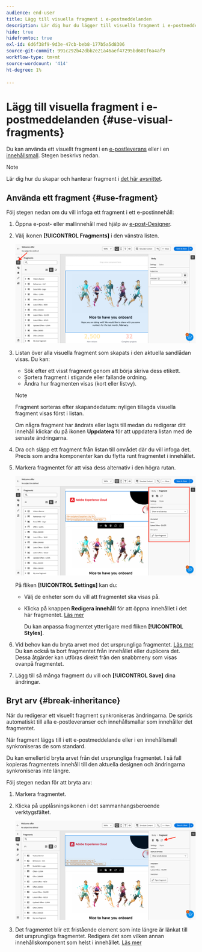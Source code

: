 ```yaml
---
audience: end-user
title: Lägg till visuella fragment i e-postmeddelanden
description: Lär dig hur du lägger till visuella fragment i e-postmeddelanden
hide: true
hidefromtoc: true
exl-id: 6d6f38f9-9d3e-47cb-beb8-177b5a5d8306
source-git-commit: 991c292b42dbb2e21a46aef47295bd601f6a4af9
workflow-type: tm+mt
source-wordcount: '414'
ht-degree: 1%

---
```


# Lägg till visuella fragment i e-postmeddelanden {#use-visual-fragments}

Du kan använda ett visuellt fragment i en [e-postleverans](get-started-email-designer.md) eller i en [innehållsmall](use-email-templates.md). Stegen beskrivs nedan.


>[!NOTE]
>
>Lär dig hur du skapar och hanterar fragment i [det här avsnittet](fragments.md).


## Använda ett fragment {#use-fragment}

Följ stegen nedan om du vill infoga ett fragment i ett e-postinnehåll:

1. Öppna e-post- eller mallinnehåll med hjälp av [e-post-Designer](get-started-email-designer.md).

1. Välj ikonen **[!UICONTROL Fragments]** i den vänstra listen.

   ![](assets/fragments-in-designer.png)

1. Listan över alla visuella fragment som skapats i den aktuella sandlådan visas. Du kan:

   * Sök efter ett visst fragment genom att börja skriva dess etikett.
   * Sortera fragment i stigande eller fallande ordning.
   * Ändra hur fragmenten visas (kort eller listvy).

   >[!NOTE]
   >
   >Fragment sorteras efter skapandedatum: nyligen tillagda visuella fragment visas först i listan.

   Om några fragment har ändrats eller lagts till medan du redigerar ditt innehåll klickar du på ikonen **Uppdatera** för att uppdatera listan med de senaste ändringarna.

1. Dra och släpp ett fragment från listan till området där du vill infoga det. Precis som andra komponenter kan du flytta runt fragmentet i innehållet.

1. Markera fragmentet för att visa dess alternativ i den högra rutan.

   ![](assets/fragment-right-pane.png)

   På fliken **[!UICONTROL Settings]** kan du:

   * Välj de enheter som du vill att fragmentet ska visas på.
   * Klicka på knappen **Redigera innehåll** för att öppna innehållet i det här fragmentet. [Läs mer](../email/fragments.md#edit-fragments)

     Du kan anpassa fragmentet ytterligare med fliken **[!UICONTROL Styles]**.

1. Vid behov kan du bryta arvet med det ursprungliga fragmentet. [Läs mer](#break-inheritance)
Du kan också ta bort fragmentet från innehållet eller duplicera det. Dessa åtgärder kan utföras direkt från den snabbmeny som visas ovanpå fragmentet.

1. Lägg till så många fragment du vill och **[!UICONTROL Save]** dina ändringar.

## Bryt arv {#break-inheritance}

När du redigerar ett visuellt fragment synkroniseras ändringarna. De sprids automatiskt till alla e-postleveranser och innehållsmallar som innehåller det fragmentet.

När fragment läggs till i ett e-postmeddelande eller i en innehållsmall synkroniseras de som standard.

Du kan emellertid bryta arvet från det ursprungliga fragmentet. I så fall kopieras fragmentets innehåll till den aktuella designen och ändringarna synkroniseras inte längre.

Följ stegen nedan för att bryta arv:

1. Markera fragmentet.

1. Klicka på upplåsningsikonen i det sammanhangsberoende verktygsfältet.

   ![](assets/fragment-break-inheritance.png)

1. Det fragmentet blir ett fristående element som inte längre är länkat till det ursprungliga fragmentet. Redigera det som vilken annan innehållskomponent som helst i innehållet. [Läs mer](content-components.md)
